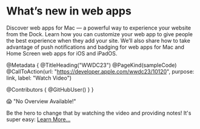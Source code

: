 # What’s new in web apps

Discover web apps for Mac — a powerful way to experience your website from the Dock. Learn how you can customize your web app to give people the best experience when they add your site. We’ll also share how to take advantage of push notifications and badging for web apps for Mac and Home Screen web apps for iOS and iPadOS.

@Metadata {
   @TitleHeading("WWDC23")
   @PageKind(sampleCode)
   @CallToAction(url: "https://developer.apple.com/wwdc23/10120", purpose: link, label: "Watch Video")

   @Contributors {
      @GitHubUser(<replace this with your GitHub handle>)
   }
}

😱 "No Overview Available!"

Be the hero to change that by watching the video and providing notes! It's super easy:
 [Learn More…](https://wwdcnotes.github.io/WWDCNotes/documentation/wwdcnotes/contributing)
